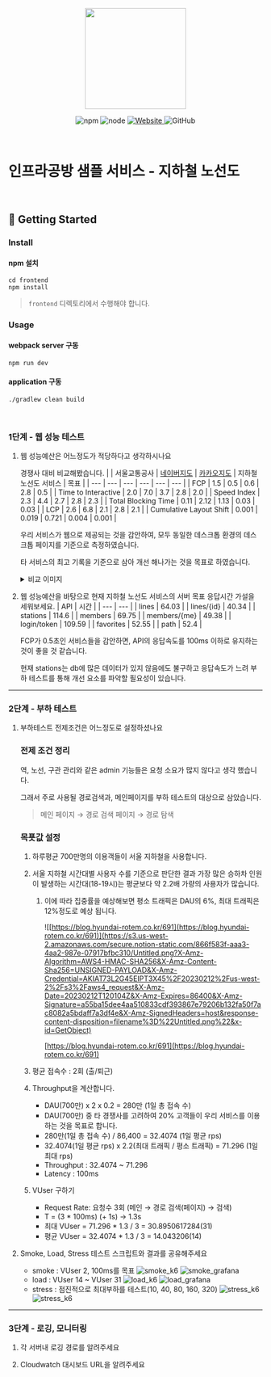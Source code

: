 <p align="center">
    <img width="200px;" src="https://raw.githubusercontent.com/woowacourse/atdd-subway-admin-frontend/master/images/main_logo.png"/>
</p>
<p align="center">
  <img alt="npm" src="https://img.shields.io/badge/npm-%3E%3D%205.5.0-blue">
  <img alt="node" src="https://img.shields.io/badge/node-%3E%3D%209.3.0-blue">
  <a href="https://edu.nextstep.camp/c/R89PYi5H" alt="nextstep atdd">
    <img alt="Website" src="https://img.shields.io/website?url=https%3A%2F%2Fedu.nextstep.camp%2Fc%2FR89PYi5H">
  </a>
  <img alt="GitHub" src="https://img.shields.io/github/license/next-step/atdd-subway-service">
</p>

<br>

# 인프라공방 샘플 서비스 - 지하철 노선도

<br>

## 🚀 Getting Started

### Install
#### npm 설치
```
cd frontend
npm install
```
> `frontend` 디렉토리에서 수행해야 합니다.

### Usage
#### webpack server 구동
```
npm run dev
```
#### application 구동
```
./gradlew clean build
```
<br>


### 1단계 - 웹 성능 테스트
1. 웹 성능예산은 어느정도가 적당하다고 생각하시나요

    경쟁사 대비 비교해봤습니다.
    |  | 서울교통공사 | [네이버지도](https://map.naver.com/v5/subway/1000/-/-/-?c=15,0,0,0,dh) | [카카오지도](https://map.kakao.com/?REGION=01&target=subway) | 지하철 노선도 서비스 | 목표 |
    | --- | --- | --- | --- | --- | --- |
    | FCP | 1.5 | 0.5 | 0.6 | 2.8 | 0.5 |
    | Time to Interactive | 2.0 | 7.0 | 3.7 | 2.8 | 2.0 |
    | Speed Index | 2.3 | 4.4 | 2.7 | 2.8 | 2.3 |
    | Total Blocking Time | 0.11 | 2.12 | 1.13 | 0.03 | 0.03 |
    | LCP | 2.6 | 6.8 | 2.1 | 2.8 | 2.1 |
    | Cumulative Layout Shift | 0.001 | 0.019 | 0.721 | 0.004 | 0.001 |
    
    우리 서비스가 웹으로 제공되는 것을 감안하여, 모두 동일한 데스크톱 환경의 데스크톱 페이지를 기준으로 측정하였습니다.
    
    타 서비스의 최고 기록을 기준으로 삼아 개선 해나가는 것을 목표로 하였습니다.
    
    <details>
    <summary>비교 이미지</summary>
    <div>
    
    ![image](https://user-images.githubusercontent.com/48702370/218080788-1afe8484-be8a-4438-852b-ee932a7343b9.png)
    ![image](https://user-images.githubusercontent.com/48702370/218080913-550a1834-c832-4f84-a929-15e1d7810a26.png)
    ![image](https://user-images.githubusercontent.com/48702370/218080936-24c612df-d976-4dd4-bc3c-de24795df950.png)
    ![image](https://user-images.githubusercontent.com/48702370/218080953-80e47fa0-9b7a-4781-b462-013cd2c8f18c.png)

    </div>
    </details>
    
    
2. 웹 성능예산을 바탕으로 현재 지하철 노선도 서비스의 서버 목표 응답시간 가설을 세워보세요.
    | API | 시간 |
    | --- | --- |
    | lines | 64.03 |
    | lines/{id} | 40.34 |
    | stations | 114.6 |
    | members | 69.75 |
    | members/{me} | 49.38 |
    | login/token | 109.59 |
    | favorites | 52.55 |
    | path | 52.4 |
    
    FCP가 0.5초인 서비스들을 감안하면, API의 응답속도를 100ms 이하로 유지하는 것이 좋을 것 같습니다.
    
    현재 stations는 db에 많은 데이터가 있지 않음에도 불구하고 응답속도가 느려 부하 테스트를 통해 개선 요소를 파악할 필요성이 있습니다.
---

### 2단계 - 부하 테스트 
1. 부하테스트 전제조건은 어느정도로 설정하셨나요
    ### 전제 조건 정리
    역, 노선, 구관 관리와 같은 admin 기능들은 요청 소요가 많지 않다고 생각 했습니다.

    그래서 주로 사용될 경로검색과, 메인페이지를 부하 테스트의 대상으로 삼았습니다.

    > 메인 페이지 → 경로 검색 페이지 → 경로 탐색

    ### 목푯값 설정
   1. 하루평균 700만명의 이용객들이 서울 지하철을 사용합니다.
   2. 서울 지하철 시간대별 사용자 수를 기준으로 판단한 결과 가장 많은 승하차 인원이 발생하는 시간대(18-19시)는 평균보다 약 2.2배 가량의 사용자가 많습니다.
      1. 이에 따라 집중률을 예상해보면 평소 트래픽은 DAU의 6%, 최대 트래픽은 12%정도로 예상 됩니다.

         ![[https://blog.hyundai-rotem.co.kr/691](https://blog.hyundai-rotem.co.kr/691)](https://s3.us-west-2.amazonaws.com/secure.notion-static.com/866f583f-aaa3-4aa2-987e-07917bfbc310/Untitled.png?X-Amz-Algorithm=AWS4-HMAC-SHA256&X-Amz-Content-Sha256=UNSIGNED-PAYLOAD&X-Amz-Credential=AKIAT73L2G45EIPT3X45%2F20230212%2Fus-west-2%2Fs3%2Faws4_request&X-Amz-Date=20230212T120104Z&X-Amz-Expires=86400&X-Amz-Signature=a55ba15dee4aa510833cdf393867e79206b132fa50f7ac8082a5bdaff7a3df4e&X-Amz-SignedHeaders=host&response-content-disposition=filename%3D%22Untitled.png%22&x-id=GetObject)

         [https://blog.hyundai-rotem.co.kr/691](https://blog.hyundai-rotem.co.kr/691)

   3. 평균 접속수 : 2회 (출/퇴근)
   4. Throughput을 계산합니다.
      - DAU(700만) x 2 x 0.2 = 280만 (1일 총 접속 수)
      - DAU(700만) 중 타 경쟁사를 고려하여 20% 고객들이 우리 서비스를 이용하는 것을 목표로 합니다.
      - 280만(1일 총 접속 수) / 86,400 = 32.4074 (1일 평균 rps)
      - 32.4074(1일 평균 rps) x 2.2(최대 트래픽 / 평소 트래픽) = 71.296 (1일 최대 rps)
      - Throughput : 32.4074 ~ 71.296
      - Latency : 100ms
   5. VUser 구하기
      - Request Rate: 요청수 3회 (메인 → 경로 검색(페이지) → 검색)
      - T = (3 * 100ms) (+ 1s)  → 1.3s
      - 최대 VUser = 71.296 * 1.3 / 3 = 30.8950617284(31)
      - 평균 VUser =  32.4074 * 1.3 / 3 = 14.043206(14)

2. Smoke, Load, Stress 테스트 스크립트와 결과를 공유해주세요
   - smoke : VUser 2, 100ms를 목표
     ![smoke_k6](img/smoke_k6.png)
     ![smoke_grafana](img/smoke_grafana.png)
   - load : VUser 14 ~ VUser 31
     ![load_k6](img/load_k6.png)
     ![load_grafana](img/load_grafana.png)
   - stress : 점진적으로 최대부하를 테스트(10, 40, 80, 160, 320)
     ![stress_k6](img/stress_k6.png)
     ![stress_k6](img/stress_k6.png)

---

### 3단계 - 로깅, 모니터링
1. 각 서버내 로깅 경로를 알려주세요

2. Cloudwatch 대시보드 URL을 알려주세요
